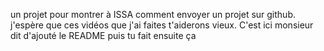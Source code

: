 un projet pour montrer à ISSA comment envoyer un projet sur github. j'espère que ces vidéos que j'ai faites t'aiderons vieux. C'est ici monsieur dit d'ajouté le README puis tu fait ensuite ça
